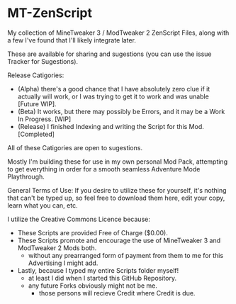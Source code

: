 # MT-ZenScript
My collection of MineTweaker 3 / ModTweaker 2 ZenScript Files, along with a few I've found that I'll likely integrate later.

These are available for sharing and sugestions (you can use the issue Tracker for Sugestions).

Release Catigories:
* (Alpha) there's a good chance that I have absolutely zero clue if it actually will work, or I was trying to get it to work and was unable [Future WIP].
* (Beta) It works, but there may possibly be Errors, and it may be a Work In Progress. [WIP]
* (Release) I finished Indexing and writing the Script for this Mod. [Completed]

All of these Catigories are open to sugestions.

Mostly I'm building these for use in my own personal Mod Pack, attempting to get everything in order for a smooth seamless Adventure Mode Playthrough.

General Terms of Use: If you desire to utilize these for yourself, it's nothing that can't be typed up, so feel free to download them here, edit your copy, learn what you can, etc.

I utilize the Creative Commons Licence because:
* These Scripts are provided Free of Charge ($0.00).
* These Scripts promote and encourage the use of MineTweaker 3 and ModTweaker 2 Mods both.
  * without any prearranged form of payment from them to me for this Advertising I might add.
* Lastly, because I typed my entire Scripts folder myself!
  * at least I did when I started this GitHub Repository.
  * any future Forks obviously might not be me.
    * those persons will recieve Credit where Credit is due.
